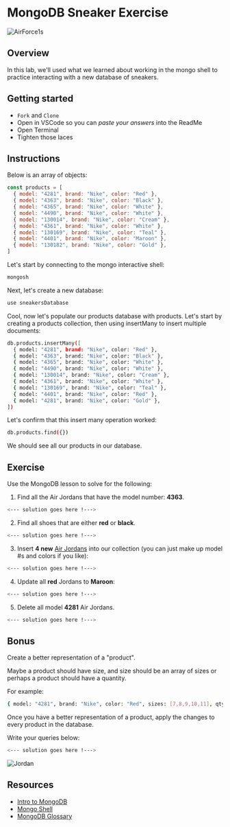# MongoDB Sneaker Exercise

![AirForce1s](https://external-content.duckduckgo.com/iu/?u=https%3A%2F%2Fmedia.giphy.com%2Fmedia%2FjeMmhPrGyoBoY%2Fgiphy.gif&f=1&nofb=1)

## Overview
In this lab, we'll used what we learned about working in the mongo shell to practice interacting with a new database of sneakers.

## Getting started
- `Fork` and `Clone`
- Open in VSCode so you can *paste your answers* into the ReadMe
- Open Terminal
- Tighten those laces

## Instructions

Below is an array of objects:
```js
const products = [
  { model: "4281", brand: "Nike", color: "Red" },
  { model: "4363", brand: "Nike", color: "Black" },
  { model: "4365", brand: "Nike", color: "White" },
  { model: "4490", brand: "Nike", color: "White" },
  { model: "130014", brand: "Nike", color: "Cream" },
  { model: "4361", brand: "Nike", color: "White" },
  { model: "130169", brand: "Nike", color: "Teal" },
  { model: "4401", brand: "Nike", color: "Maroon" },
  { model: "130182", brand: "Nike", color: "Gold" },
]
```

Let's start by connecting to the mongo interactive shell:

```sh
mongosh
```

Next, let's create a new database:

```sh
use sneakersDatabase
```

Cool, now let's populate our products database with products. Let's start by creating a products collection, then using insertMany to insert multiple documents:

```sh
db.products.insertMany([
  { model: "4281", brand: "Nike", color: "Red" },
  { model: "4363", brand: "Nike", color: "Black" },
  { model: "4365", brand: "Nike", color: "White" },
  { model: "4490", brand: "Nike", color: "White" },
  { model: "130014", brand: "Nike", color: "Cream" },
  { model: "4361", brand: "Nike", color: "White" },
  { model: "130169", brand: "Nike", color: "Teal" },
  { model: "4401", brand: "Nike", color: "Red" },
  { model: "4281", brand: "Nike", color: "Gold" },
])
```

Let's confirm that this insert many operation worked:

```sh
db.products.find({})
```

We should see all our products in our database.

## Exercise

Use the MongoDB lesson to solve for the following:

1. Find all the Air Jordans that have the model number: **4363**.

```sh
<--- solution goes here !--->
```

2. Find all shoes that are either **red** or **black**.

```sh
<--- solution goes here !--->
```

3. Insert **4 new** [Air Jordans](https://www.jordan.com/collection/) into our collection (you can just make up model #s and colors if you like):

```sh
<--- solution goes here !--->
```

4. Update all **red** Jordans to **Maroon**:

```sh
<--- solution goes here !--->
```

5. Delete all model **4281** Air Jordans.

```sh
<--- solution goes here !--->
```

## Bonus

Create a better representation of a "product".

Maybe a product should have size, and size should be an array of sizes or perhaps a product should have a quantity.

For example:

```sh
{ model: "4281", brand: "Nike", color: "Red", sizes: [7,8,9,10,11], qty: 36 },
```

Once you have a better representation of a product, apply the changes to every product in the database.

Write your queries below:

```sh
<--- solution goes here !--->
```

![Jordan](https://external-content.duckduckgo.com/iu/?u=https%3A%2F%2F66.media.tumblr.com%2Fa46d189bb8c3489dd21537e8478f61c4%2Ftumblr_p44eax11pT1r2cri9o2_500.gifv&f=1&nofb=1)

## Resources
- [Intro to MongoDB](https://github.com/SEI-R-4-26/u2_lesson_mongoDB)
- [Mongo Shell](https://docs.mongodb.com/manual/mongo/)
- [MongoDB Glossary](https://docs.mongodb.com/manual/reference/glossary/)
